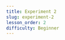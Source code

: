```yaml
---
title: Experiment 2
slug: experiment-2
lesson_order: 2
difficulty: Beginner
---
```


<!-- EMPTY_MARKDOWN -->

